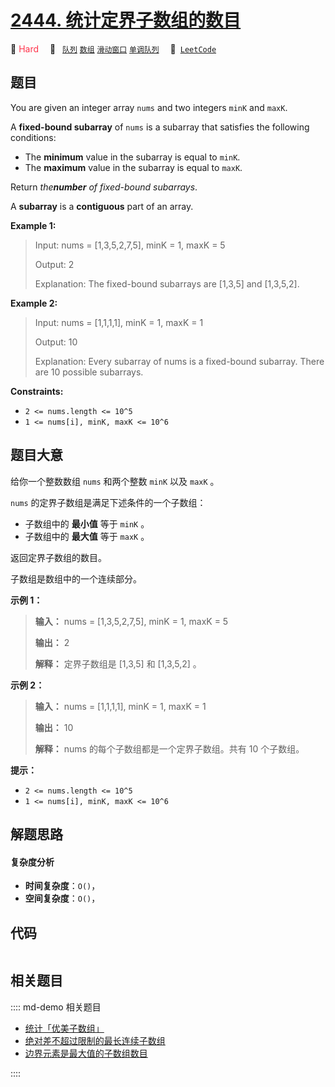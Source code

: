 # [2444. 统计定界子数组的数目](https://leetcode.com/problems/count-subarrays-with-fixed-bounds)

🔴 <font color=#ff334b>Hard</font>&emsp; 🔖&ensp; [`队列`](/leetcode/outline/tag/queue.md) [`数组`](/leetcode/outline/tag/array.md) [`滑动窗口`](/leetcode/outline/tag/sliding-window.md) [`单调队列`](/leetcode/outline/tag/monotonic-queue.md)&emsp; 🔗&ensp;[`LeetCode`](https://leetcode.com/problems/count-subarrays-with-fixed-bounds)


## 题目

You are given an integer array `nums` and two integers `minK` and `maxK`.

A **fixed-bound subarray** of `nums` is a subarray that satisfies the
following conditions:

  * The **minimum** value in the subarray is equal to `minK`.
  * The **maximum** value in the subarray is equal to `maxK`.

Return _the**number** of fixed-bound subarrays_.

A **subarray** is a **contiguous** part of an array.



**Example 1:**

> Input: nums = [1,3,5,2,7,5], minK = 1, maxK = 5
> 
> Output: 2
> 
> Explanation: The fixed-bound subarrays are [1,3,5] and [1,3,5,2].

**Example 2:**

> Input: nums = [1,1,1,1], minK = 1, maxK = 1
> 
> Output: 10
> 
> Explanation: Every subarray of nums is a fixed-bound subarray. There are 10 possible subarrays.

**Constraints:**

  * `2 <= nums.length <= 10^5`
  * `1 <= nums[i], minK, maxK <= 10^6`


## 题目大意

给你一个整数数组 `nums` 和两个整数 `minK` 以及 `maxK` 。

`nums` 的定界子数组是满足下述条件的一个子数组：

  * 子数组中的 **最小值** 等于 `minK` 。
  * 子数组中的 **最大值** 等于 `maxK` 。

返回定界子数组的数目。

子数组是数组中的一个连续部分。



**示例 1：**

> 
> 
> 
> 
> 
> **输入：** nums = [1,3,5,2,7,5], minK = 1, maxK = 5
> 
> **输出：** 2
> 
> **解释：** 定界子数组是 [1,3,5] 和 [1,3,5,2] 。
> 
> 

**示例 2：**

> 
> 
> 
> 
> 
> **输入：** nums = [1,1,1,1], minK = 1, maxK = 1
> 
> **输出：** 10
> 
> **解释：** nums 的每个子数组都是一个定界子数组。共有 10 个子数组。



**提示：**

  * `2 <= nums.length <= 10^5`
  * `1 <= nums[i], minK, maxK <= 10^6`


## 解题思路

#### 复杂度分析

- **时间复杂度**：`O()`，
- **空间复杂度**：`O()`，

## 代码

```javascript

```

## 相关题目

:::: md-demo 相关题目
- [统计「优美子数组」](https://leetcode.com/problems/count-number-of-nice-subarrays)
- [绝对差不超过限制的最长连续子数组](https://leetcode.com/problems/longest-continuous-subarray-with-absolute-diff-less-than-or-equal-to-limit)
- [边界元素是最大值的子数组数目](https://leetcode.com/problems/find-the-number-of-subarrays-where-boundary-elements-are-maximum)

::::
